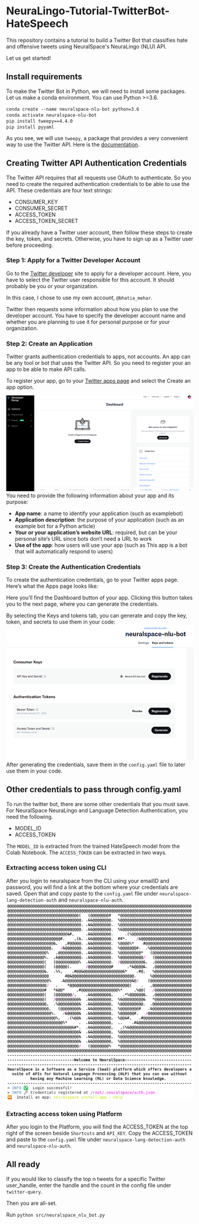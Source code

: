 # NeuraLingo-Tutorial-TwitterBot-HateSpeech
This repository contains a tutorial to build a Twitter Bot that classifies hate and offensive tweets using NeuralSpace's NeuraLingo (NLU) API.  

Let us get started!

## Install requirements

To make the Twitter Bot in Python, we will need to install some packages. Let us make a conda environment. You can use Python >=3.6.

```
conda create --name neuralspace-nlu-bot python=3.6
conda activate neuralspace-nlu-bot
pip install tweepy==4.4.0
pip install pyyaml
```
As you see, we will use `tweepy`, a package that provides a very convenient way to use the Twitter API. Here is the [documentation](https://tweepy.readthedocs.io/en/latest/api.html). 

## Creating Twitter API Authentication Credentials
The Twitter API requires that all requests use OAuth to authenticate. So you need to create the required authentication credentials to be able to use the API. These credentials are four text strings:

- CONSUMER_KEY
- CONSUMER_SECRET
- ACCESS_TOKEN
- ACCESS_TOKEN_SECRET

If you already have a Twitter user account, then follow these steps to create the key, token, and secrets. Otherwise, you have to sign up as a Twitter user before proceeding.

### Step 1: Apply for a Twitter Developer Account
Go to the [Twitter developer](https://developer.twitter.com/en) site to apply for a developer account. Here, you have to select the Twitter user responsible for this account. It should probably be you or your organization. 

In this case, I chose to use my own account, `@bhatia_mehar`.

Twitter then requests some information about how you plan to use the developer account. You have to specify the developer account name and whether you are planning to use it for personal purpose or for your organization.

### Step 2: Create an Application
Twitter grants authentication credentials to apps, not accounts. An app can be any tool or bot that uses the Twitter API. So you need to register your an app to be able to make API calls.

To register your app, go to your [Twitter apps page](https://developer.twitter.com/en/portal/projects-and-apps) and select the Create an app option.

![twitter-create-app](images/ns-twitter-login-1.png)
You need to provide the following information about your app and its purpose:

- **App name**: a name to identify your application (such as examplebot)
- **Application description**: the purpose of your application (such as an example bot for a Python article)
- **Your or your application’s website URL**: required, but can be your personal site’s URL since bots don’t need a URL to work
- **Use of the app**: how users will use your app (such as This app is a bot that will automatically respond to users)

### Step 3: Create the Authentication Credentials

To create the authentication credentials, go to your Twitter apps page. Here’s what the Apps page looks like:

Here you’ll find the Dashboard button of your app. Clicking this button takes you to the next page, where you can generate the credentials.

By selecting the Keys and tokens tab, you can generate and copy the key, token, and secrets to use them in your code:
![twitter-credentials](images/ns-twitter-2.png)
After generating the credentials, save them in the `config.yaml` file to later use them in your code.

## Other credentials to pass through config.yaml

To run the twitter bot, there are some other credentials that you must save. 
For NeuralSpace NeuraLingo and Language Detection Authentication, you need the following. 
- MODEL_ID
- ACCESS_TOKEN

The `MODEL_ID` is extracted from the trained HateSpeech model from the Colab Notebook. The `ACCESS_TOKEN` can be extracted in two ways. 

### Extracting access token using CLI
After you login to neuralspace from the CLI using your emailID and password, you will find a link at the bottom where your credentials are saved. Open that and copy paste to the `config.yaml` file under `neuralspace-lang-detection-auth` and `neuralspace-nlu-auth`. 
![alt text](images/ns-cli-access-token.png)

### Extracting access token using Platform
After you login to the Platform, you will find the ACCESS_TOKEN at the top right of the screen beside `Shortcuts` and `API_KEY`. Copy the ACCESS_TOKEN and paste to the `config.yaml` file under `neuralspace-lang-detection-auth` and `neuralspace-nlu-auth`.

## All ready
If you would like to classify the top n tweets for a specific Twitter user_handle, enter the handle and the count in the config file under `twitter-query`. 

Then you are all-set. 

Run ```python src/neuralspace_nlu_bot.py```